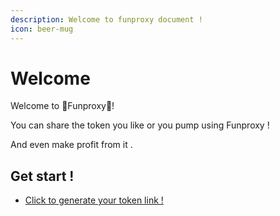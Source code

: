 ```yaml
---
description: Welcome to funproxy document !
icon: beer-mug
---
```


# Welcome

Welcome to 💊Funproxy💊!

You can share the token you like or you pump using Funproxy !

And even make profit from it .



## Get start !

* [Click to generate your token link !](https://funproxy.site)
